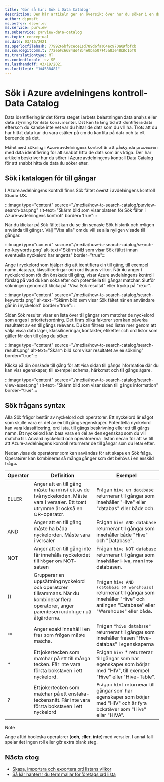 ```yaml
---
title: 'Gör så här: Sök i Data Catalog'
description: Den här artikeln ger en översikt över hur du söker i en data katalog.
author: djpmsft
ms.author: daperlov
ms.service: purview
ms.subservice: purview-data-catalog
ms.topic: conceptual
ms.date: 03/16/2021
ms.openlocfilehash: 7799266bf9cece1ed789d6fab64ec970a09fbfcb
ms.sourcegitcommit: 772eb9c6684dd4864e0ba507945a83e48b8c16f0
ms.translationtype: MT
ms.contentlocale: sv-SE
ms.lasthandoff: 03/19/2021
ms.locfileid: "104588481"
---
```

# <a name="search-the-azure-purview-data-catalog"></a>Sök i Azure avdelningens kontroll-Data Catalog

Data identifiering är det första steget i arbets belastningen data analys eller data styrning för data konsumenter. Det kan ta lång tid att identifiera data eftersom du kanske inte vet var du hittar de data som du vill ha. Trots att du har hittat data kan du vara osäker på om du kan lita på data och ta ett beroende på det.

Målet med sökning i Azure avdelningens kontroll är att påskynda processen med data identifiering för att snabbt hitta de data som är viktiga. Den här artikeln beskriver hur du söker i Azure avdelningens kontroll Data Catalog för att snabbt hitta de data du söker efter.

## <a name="search-the-catalog-for-assets"></a>Sök i katalogen för till gångar

I Azure avdelningens kontroll finns Sök fältet överst i avdelningens kontroll Studio-UX.

:::image type="content" source="./media/how-to-search-catalog/purview-search-bar.png" alt-text="Skärm bild som visar platsen för Sök fältet i Azure-avdelningens kontroll" border="true":::

När du klickar på Sök fältet kan du se din senaste Sök historik och nyligen använda till gångar. Välj "Visa alla" om du vill se alla nyligen visade till gångar.

:::image type="content" source="./media/how-to-search-catalog/search-no-keywords.png" alt-text="Skärm bild som visar Sök fältet innan eventuella nyckelord har angetts" border="true":::

Ange i nyckelord som hjälper dig att identifiera din till gång, till exempel namn, datatyp, klassificeringar och ord listans villkor. När du anger i nyckelord som rör din önskade till gång, visar Azure avdelningens kontroll förslag på vad du kan söka efter och potentiella till gångar matchar. Slutför sökningen genom att klicka på "Visa Sök resultat" eller trycka på "retur".

:::image type="content" source="./media/how-to-search-catalog/search-keywords.png" alt-text="Skärm bild som visar Sök fältet när en användare går in i nyckelord" border="true":::

Sidan Sök resultat visar en lista över till gångar som matchar de nyckelord som anges i prioritetsordning. Det finns olika faktorer som kan påverka resultatet av en till gångs relevans. Du kan filtrera ned listan mer genom att välja vissa data lager, klassificeringar, kontakter, etiketter och ord listor som gäller för den till gång du söker.

:::image type="content" source="./media/how-to-search-catalog/search-results.png" alt-text="Skärm bild som visar resultatet av en sökning" border="true":::

 Klicka på din önskade till gång för att visa sidan till gångs information där du kan visa egenskaper, till exempel schema, härkomst och till gångs ägare.

:::image type="content" source="./media/how-to-search-catalog/search-view-asset.png" alt-text="Skärm bild som visar sidan till gångs information" border="true":::

## <a name="search-query-syntax"></a>Sök frågans syntax

Alla Sök frågor består av nyckelord och operatorer. Ett nyckelord är något som skulle vara en del av en till gångs egenskaper. Potentiella nyckelord kan vara klassificering, ord lista, till gångs beskrivning eller ett till gångs namn. Ett nyckelord kan bara vara en del av den egenskap som du vill matcha till. Använd nyckelord och operatorerna i listan nedan för att se till att Azure-avdelningens kontroll returnerar de till gångar som du letar efter. 

Nedan visas de operatorer som kan användas för att skapa en Sök fråga. Operatörer kan kombineras så många gånger som det behövs i en enskild fråga.

| Operator | Definition | Exempel |
| -------- | ---------- | ------- |
| ELLER | Anger att en till gång måste ha minst ett av de två nyckelorden. Måste vara i versaler. Ett tomt utrymme är också en OR-operator.  | Frågan `hive OR database` returnerar till gångar som innehåller "Hive" eller "databas" eller både och. |
| AND | Anger att en till gång måste ha båda nyckelorden. Måste vara i versaler | Frågan `hive AND database` returnerar till gångar som innehåller både "Hive" och "Database". |
| NOT | Anger att en till gång inte får innehålla nyckelordet till höger om NOT-satsen | Frågan `hive NOT database` returnerar till gångar som innehåller Hive, men inte databasen. |
| () | Grupperar en uppsättning nyckelord och operatorer tillsammans. När du kombinerar flera operatorer, anger parentesen ordningen på åtgärderna. | Frågan `hive AND (database OR warehouse)` returnerar till gångar som innehåller "Hive" och antingen "Database" eller "Warehouse" eller båda. |
| "" | Anger exakt innehåll i en fras som frågan måste matcha. | Frågan `"hive database"` returnerar till gångar som innehåller frasen "Hive-databas" i egenskaperna |
| * | Ett jokertecken som matchar på ett till många tecken. Får inte vara första bokstaven i ett nyckelord. | Frågan `hiv\` * returnerar till gångar som har egenskaper som börjar med "HIV", till exempel "Hive" eller "Hive-Table". |
| ? | Ett jokertecken som matchar på ett enstaka-teckensnitt. Får inte vara första bokstaven i ett nyckelord | Frågan `hiv?` returnerar till gångar som har egenskaper som börjar med "HIV" och är fyra bokstäver som "Hive" eller "HIVA". |

> [!Note]
> Ange alltid booleska operatorer (**och**, **eller**, **inte**) med versaler. I annat fall spelar det ingen roll eller gör extra blank steg.

## <a name="next-steps"></a>Nästa steg

- [Skapa, importera och exportera ord listans villkor](how-to-create-import-export-glossary.md)
- [Så här hanterar du term mallar för företags ord lista](how-to-manage-term-templates.md)
